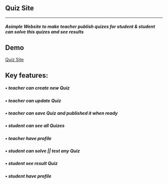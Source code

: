 <h2>Quiz Site</h2>
<hr>
<h5>
  Asimple Website to make teacher publish quizes for student & student can solve this quizes and see results
</h5>

<h2>Demo </h2>
<a href="https://quiz-f25d7.web.app/">Quiz Site</a>

<h2>Key features:</h2>
<h5>• teacher can create new Quiz</h5>
<h5>• teacher can update Quiz </h5>
<h5>• teacher can save Quiz and published it when ready</h5>
<h5>• student can see all Quizes</h5>
<h5>• teacher have profile </h5>
<h5>• student can solve || test any Quiz </h5>
<h5>• student see result Quiz</h5>
<h5>• student have profile</h5>


